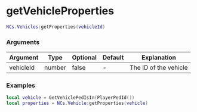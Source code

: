 # getVehicleProperties


```lua
NCs.Vehicles:getProperties(vehicleId)
``` 

### Arguments
| Argument  | Type   | Optional   | Default | Explanation           |
|-----------|--------|------------|---------|-----------------------|
| vehicleId | number | false      | -       | The ID of the vehicle |


### Examples

```lua
local vehicle = GetVehiclePedIsIn(PlayerPedId())
local properties = NCs.Vehicle:getProperties(vehicle)
```